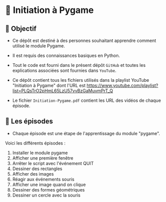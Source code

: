 # 🚀 Initiation à Pygame

## 🎯 Objectif

- Ce dépôt est destiné à des personnes souhaitant apprendre comment utilisé le module Pygame.

- Il est requis des connaissances basiques en Python.

- Tout le code est fourni dans le présent dépôt `GitHub` et toutes les explications associées sont fournies dans `YouTube`.

- Ce dépôt contient tous les fichiers utilisés dans la playlist YouTube "Initiation à Pygame" dont l'URL est https://www.youtube.com/playlist?list=PLQsTrO2pHmL65LzU57vvBzGaMuvmPrT_Q

- Le fichier `Initiation-Pygame.pdf` contient les URL des vidéos de chaque épisode.

## 👀 Les épisodes

- Chaque épisode est une étape de l'apprentissage du module "pygame".

Voici les différents épisodes :

1. Installer le module pygame
2. Afficher une première fenêtre
3. Arrêter le script avec l'événement QUIT
4. Dessiner des rectangles
5. Afficher des images
6. Réagir aux événements souris
7. Afficher une image quand on clique
8. Dessiner des formes géométriques
9. Dessiner un cercle avec la souris
